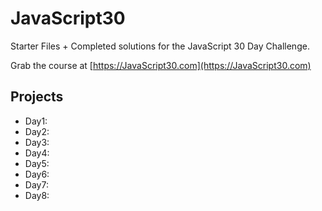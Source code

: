 ﻿

# JavaScript30

Starter Files + Completed solutions for the JavaScript 30 Day Challenge.

Grab the course at [https://JavaScript30.com](https://JavaScript30.com)

## Projects 

* Day1:
* Day2:
* Day3:
* Day4:
* Day5:
* Day6:
* Day7:
* Day8:

